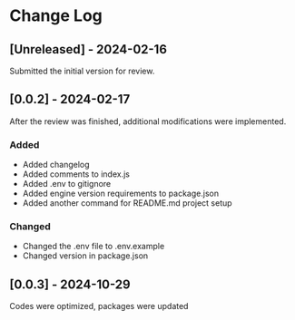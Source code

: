 # Change Log

## [Unreleased] - 2024-02-16

Submitted the initial version for review.

## [0.0.2] - 2024-02-17

After the review was finished, additional modifications were implemented.

### Added

- Added changelog
- Added comments to index.js
- Added .env to gitignore
- Added engine version requirements to package.json
- Added another command for README.md project setup

### Changed

- Changed the .env file to .env.example
- Changed version in package.json


## [0.0.3] - 2024-10-29

Codes were optimized, packages were updated
